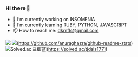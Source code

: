 ### Hi there 👋

<!--
**woobottle/woobottle** is a ✨ _special_ ✨ repository because its `README.md` (this file) appears on your GitHub profile.

Here are some ideas to get you started:

- 🔭 I’m currently working on ...
- 🌱 I’m currently learning ...
- 👯 I’m looking to collaborate on ...
- 🤔 I’m looking for help with ...
- 💬 Ask me about ...
- 📫 How to reach me: ...
- 😄 Pronouns: ...
- ⚡ Fun fact: ...
-->


- 🔭 I’m currently working on INSOMENIA
- 🌱 I’m currently learning RUBY, PYTHON, JAVASCRIPT
- 📫 How to reach me: dkrnfls@gmail.com

<a href="https://github.com/woobottle/github-stats"></a>

![](https://github-readme-stats.vercel.app/api?username=woobottle&count_private=true&theme=dracula&show_icons=true)
![](https://github-readme-stats.vercel.app/api/top-langs/?username=woobottle&count_private=true&layout=compact&theme=dracula)(https://github.com/anuraghazra/github-readme-stats)
![Solved.ac
 프로필](http://mazassumnida.wtf/api/v2/generate_badge?boj=dkrnfls)](https://solved.ac/tjdals1771)

